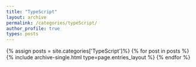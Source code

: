 ```yaml
---
title: "TypeScript"
layout: archive
permalink: /categories/typeScript/
author_profile: true
types: posts
---
```


{% assign posts = site.categories['TypeScript']%}
{% for post in posts %}
{% include archive-single.html type=page.entries_layout %}
{% endfor %}
